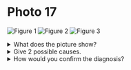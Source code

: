 # Photo 17

![Figure 1](/paediatrics/photo/17a.png)
![Figure 2](/paediatrics/photo/17b.png)
![Figure 3](/paediatrics/photo/17c.png)

<details>
<summary>What does the picture show?</summary>
Swelling in left/right side of the neck
</details>

<details>
<summary>Give 2 possible causes.</summary>

1. Lymphoma
1. TB lymphadenitis
1. Leukaemia
1. Infectious mononucleosis
1. Cystic hygroma

</details>

<details>
<summary>How would you confirm the diagnosis?</summary>

1. Lymph node biopsy
1. FNAB or FNAC
1. Excisional biopsy

</details>
